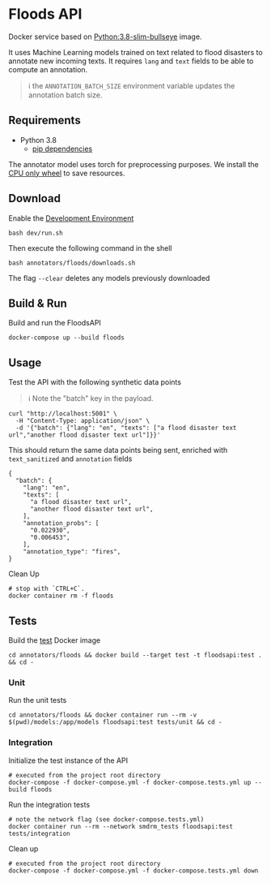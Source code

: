 # Floods API

Docker service based on [Python:3.8-slim-bullseye](https://github.com/docker-library/python/blob/9242c448c7e50d5671e53a393fc2c464683f35dd/3.8/bullseye/slim/Dockerfile) image.

It uses Machine Learning models trained on text related to flood disasters to annotate new incoming texts.
It requires `lang` and `text` fields to be able to compute an annotation.

> :information_source: the `ANNOTATION_BATCH_SIZE` environment variable updates the annotation batch size.

## Requirements

* Python 3.8
  * [pip dependencies](requirements.txt)

The annotator model uses torch for preprocessing purposes.
We install the [CPU only wheel](https://download.pytorch.org/whl/torch/) to save resources.

## Download

Enable the [Development Environment](https://github.com/panc86/smdrm/blob/master/dev/README.md)
```shell
bash dev/run.sh
```

Then execute the following command in the shell
```shell
bash annotators/floods/downloads.sh
```

The flag `--clear` deletes any models previously downloaded

## Build & Run

Build and run the FloodsAPI
```shell
docker-compose up --build floods
```

## Usage

Test the API with the following synthetic data points

> :information_source: Note the "batch" key in the payload.

```shell
curl "http://localhost:5001" \
  -H "Content-Type: application/json" \
  -d '{"batch": {"lang": "en", "texts": ["a flood disaster text url","another flood disaster text url"]}}'
```

This should return the same data points being sent, enriched with `text_sanitized` and `annotation` fields

```shell
{
  "batch": {
    "lang": "en",
    "texts": [
      "a flood disaster text url",
      "another flood disaster text url",
    ],
    "annotation_probs": [
      "0.022930",
      "0.006453",
    ],
    "annotation_type": "fires",
}
```

Clean Up

```shell
# stop with `CTRL+C`.
docker container rm -f floods
```

## Tests

Build the [test](Dockerfile) Docker image

```shell
cd annotators/floods && docker build --target test -t floodsapi:test . && cd -
```

### Unit

Run the unit tests

```shell
cd annotators/floods && docker container run --rm -v $(pwd)/models:/app/models floodsapi:test tests/unit && cd -
```

### Integration

Initialize the test instance of the API

```shell
# executed from the project root directory
docker-compose -f docker-compose.yml -f docker-compose.tests.yml up --build floods
```

Run the integration tests

```shell
# note the network flag (see docker-compose.tests.yml)
docker container run --rm --network smdrm_tests floodsapi:test tests/integration
```

Clean up

```shell
# executed from the project root directory
docker-compose -f docker-compose.yml -f docker-compose.tests.yml down
```
